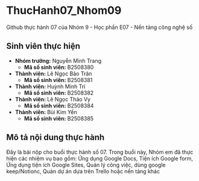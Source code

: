 # ThucHanh07_Nhom09
Github thực hành 07 của Nhóm 9 - Học phần E07 - Nền tảng công nghệ số

## Sinh viên thực hiện
- **Nhóm trưởng:** Nguyễn Minh Trang 
    - **Mã số sinh viên:** B2508380
- **Thành viên:** Lê Ngọc Bảo Trân
    - **Mã số sinh viên:** B2508381
- **Thành viên:** Huỳnh Minh Trí 
    - **Mã số sinh viên:** B2508382
- **Thành viên:** Lê Ngọc Thảo Vy 
    - **Mã số sinh viên:** B2508384
- **Thành viên:** Bùi Kim Yến 
    - **Mã số sinh viên:** B2508385

## Mô tả nội dung thực hành
Đây là bài nộp cho buổi thực hành số 07. Trong buổi này, Nhóm em đã thực hiện các nhiệm vụ bao gồm: Ứng dụng Google Docs, Tiện ích Google form, Ứng dụng tiện ích Google Sites, Quản lý công việc, dùng google keep/Notionc, Quản dự án dựa trên Trello hoặc nền tảng khác
